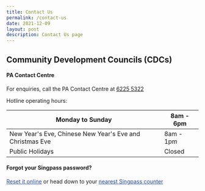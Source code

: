 ```yaml
---
title: Contact Us
permalink: /contact-us
date: 2021-12-09
layout: post
description: Contact Us page
---
```

## Community Development Councils (CDCs)

#### PA Contact Centre

For enquiries, call the PA Contact Centre at <a href="tel:6225 5322">6225 5322</a>

Hotline operating hours:

| Monday to Sunday | 8am - 6pm |
| -------- | -------- |
| New Year's Eve, Chinese New Year's Eve and Christmas Eve | 8am - 1pm |
| Public Holidays | Closed |



#### Forgot your Singpass password?
<p><a href="http://www.singpass.gov.sg/singpass/onlineresetpassword/userdetail" style="color:#22499B">Reset it online</a> or  head down to your <a href="http://www.singpass.gov.sg/singpass/common/counter" style="color:#22499B">nearest Singpass counter </a></p>